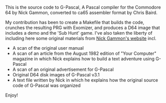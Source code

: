 This is the source code to G-Pascal, A Pascal compiler for the
Commodore 64 by Nick Gammon, converted to ca65 assembler format by
Chris Baird.

My contribution has been to create a Makefile that builds the code,
crunches the resulting PRG with Exomizer, and produces a D64 image
that includes a demo and the 'Sub Hunt' game. I've also taken the
liberty of including here some original materials from [Nick Gammon's
website](https://www.gammon.com.au/GPascal/) incl.

- A scan of the original user manual
- A scan of an article from the August 1982 edition of "Your Computer"
  magazine in which Nick explains how to build a text adventure using
  G-Pascal
- A scan of an original advertisement for G-Pascal
- Original D64 disk images of G-Pascal v3.1
- A text file written by Nick in which he explains how the original
  source code of G-Pascal was organized

Enjoy!
